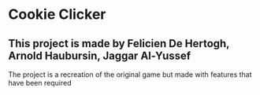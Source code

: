 # Cookie Clicker
## This project is made by Felicien De Hertogh, Arnold Haubursin, Jaggar Al-Yussef
 The project is a recreation of the original game but made with features that have been required 

